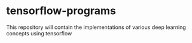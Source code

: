 # tensorflow-programs

This repository will contain the implementations of various deep learning concepts using tensorflow
